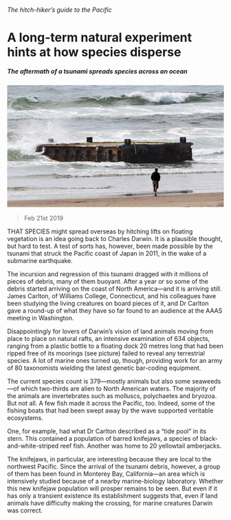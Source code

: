 ###### The hitch-hiker’s guide to the Pacific

# A long-term natural experiment hints at how species disperse 

##### The aftermath of a tsunami spreads species across an ocean 

![image](images/20190223_STP002_0.jpg) 

> Feb 21st 2019 

THAT SPECIES might spread overseas by hitching lifts on floating vegetation is an idea going back to Charles Darwin. It is a plausible thought, but hard to test. A test of sorts has, however, been made possible by the tsunami that struck the Pacific coast of Japan in 2011, in the wake of a submarine earthquake. 

The incursion and regression of this tsunami dragged with it millions of pieces of debris, many of them buoyant. After a year or so some of the debris started arriving on the coast of North America—and it is arriving still. James Carlton, of Williams College, Connecticut, and his colleagues have been studying the living creatures on board pieces of it, and Dr Carlton gave a round-up of what they have so far found to an audience at the AAAS meeting in Washington. 

Disappointingly for lovers of Darwin’s vision of land animals moving from place to place on natural rafts, an intensive examination of 634 objects, ranging from a plastic bottle to a floating dock 20 metres long that had been ripped free of its moorings (see picture) failed to reveal any terrestrial species. A lot of marine ones turned up, though, providing work for an army of 80 taxonomists wielding the latest genetic bar-coding equipment. 

The current species count is 379—mostly animals but also some seaweeds—of which two-thirds are alien to North American waters. The majority of the animals are invertebrates such as molluscs, polychaetes and bryozoa. But not all. A few fish made it across the Pacific, too. Indeed, some of the fishing boats that had been swept away by the wave supported veritable ecosystems. 

One, for example, had what Dr Carlton described as a “tide pool” in its stern. This contained a population of barred knifejaws, a species of black-and-white-striped reef fish. Another was home to 20 yellowtail amberjacks. 

The knifejaws, in particular, are interesting because they are local to the northwest Pacific. Since the arrival of the tsunami debris, however, a group of them has been found in Monterey Bay, California—an area which is intensively studied because of a nearby marine-biology laboratory. Whether this new knifejaw population will prosper remains to be seen. But even if it has only a transient existence its establishment suggests that, even if land animals have difficulty making the crossing, for marine creatures Darwin was correct. 

